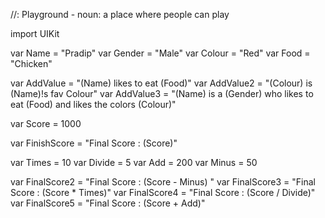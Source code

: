 //: Playground - noun: a place where people can play

import UIKit

var Name = "Pradip"
var Gender = "Male"
var Colour = "Red"
var Food  = "Chicken"

var AddValue = "\(Name) likes to eat \(Food)"
var AddValue2 = "\(Colour) is \(Name)!s fav Colour"
var AddValue3 = "\(Name) is a \(Gender) who likes to eat \(Food) and likes the colors \(Colour)"

var Score = 1000

var FinishScore = "Final Score : \(Score)"

var Times = 10
var Divide = 5
var Add = 200
var Minus = 50

var FinalScore2 = "Final Score : \(Score - Minus) "
var FinalScore3 = "Final Score : \(Score  * Times)"
var FinalScore4 = "Final Score : \(Score / Divide)"
var FinalScore5 = "Final Score : \(Score + Add)"

